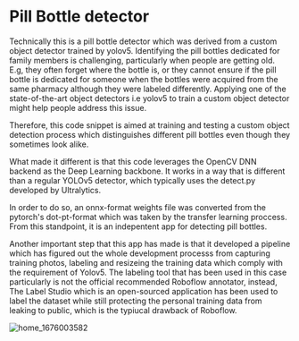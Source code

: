 # Pill Bottle detector
Technically this is a pill bottle detector which was derived from a custom object detector trained by yolov5. Identifying the pill bottles dedicated for family members is challenging, particularly when people are getting old. E.g, they often forget where the bottle is, or they cannot ensure if the pill bottle is dedicated for someone when the bottles were acquired from the same pharmacy although they were labeled differently. Applying one of the state-of-the-art object detectors i.e yolov5 to train a custom object detector might help people address this issue.   

Therefore, this code snippet is aimed at training and testing a custom object detection process which distinguishes different pill bottles even though they sometimes look alike.     

What made it different is that this code leverages the OpenCV DNN backend as the Deep Learning backbone. It works in a way that is different than a regular YOLOv5 detector, which typically uses the detect.py developed by Ultralytics.  

In order to do so, an onnx-format weights file was converted from the pytorch's dot-pt-format which was taken by the transfer learning proccess. From this standpoint, it is an indepentent app for detecting pill bottles. 

Another important step that this app has made is that it developed a pipeline which has figured out the whole development processs from capturing training photos, labeling and resizeing the training data which comply with the requirement of Yolov5. The labeling tool that has been used in this case particularly is not the official recommended Roboflow annotator, instead, The Label Studio which is an open-sourced application has been used to label the dataset while still protecting the personal training data from leaking to public, which is the typiucal drawback of Roboflow.  

![home_1676003582](https://user-images.githubusercontent.com/99988506/218037589-9625cb12-f613-4b45-b31b-fb9bb86078d5.jpg)

